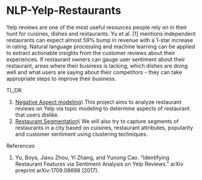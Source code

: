 # NLP-Yelp-Restaurants


Yelp reviews are one of the most useful resources people rely on in their hunt for cuisines, dishes and restaurants. Yu et al. [1] mentions independent restaurants can expect almost 59% bump in revenue with a 1-star increase in rating. Natural language processing and machine learning can be applied to extract actionable insights from the customer reviews about their experiences. If restaurant owners can gauge user sentiment about their restaurant, areas where their business is lacking, which dishes are doing well and what users are saying about their competitors - they can take appropriate steps to improve their business. <br>

TL;DR
1. [Negative Aspect modeling](https://raw.githubusercontent.com/arunavsk/NLP-Yelp-Restaurants/master/Review%20Analysis/dashboard.png)\\
This project aims to analyze restaurant reviews on Yelp via topic modeling to determine aspects of restaurant that users dislike. 
2. [Restaurant Segmentation](https://github.com/arunavsk/NLP-Yelp-Restaurants/blob/master/Restaurant%20Clustering/Clustering-Analysis---Mixed-Clustering.md)\\
We will also try to capture segments of restaurants in a city based on cuisines, restaurant attributes, popularity and customer sentiment using clustering techniques.


References
1.  Yu, Boya, Jiaxu Zhou, Yi Zhang, and Yunong Cao. “Identifying Restaurant Features via Sentiment Analysis on Yelp Reviews.” arXiv preprint arXiv:1709.08698 (2017).
